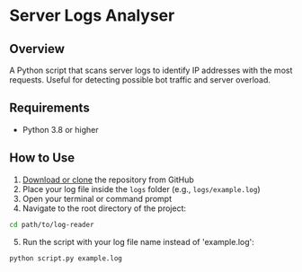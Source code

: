 # Server Logs Analyser

## Overview

A Python script that scans server logs to identify IP addresses with the most requests. Useful for detecting possible bot traffic and server overload.

## Requirements

- Python 3.8 or higher

## How to Use

1. [Download or clone](https://github.com/sakey01/log-reader) the repository from GitHub  
2. Place your log file inside the `logs` folder (e.g., `logs/example.log`)  
3. Open your terminal or command prompt  
4. Navigate to the root directory of the project:

```bash
cd path/to/log-reader 

```

5. Run the script with your log file name instead of 'example.log':

```bash 
python script.py example.log 

```